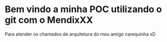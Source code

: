 # Bem vindo a minha POC utilizando o git com o MendixXX

Para atender os chamados de arquitetura do meu amigo carequinha xD
